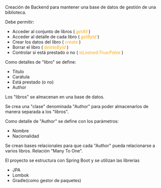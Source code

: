 Creación de Backend para mantener una base de datos de gestión de una biblioteca.

Debe permitir:
- Acceder al conjunto de libros (<span style="color:orange"> *getAll* </span>)
- Acceder al detalle de cada libro (<span style="color:orange"> *getById* </span>)
- Crear los datos del libro (<span style="color:orange"> *create* </span>)
- Borrar el libro (<span style="color:orange"> *deleteById* </span>)
- Controlar si está prestado o no (<span style="color:orange"> *isLoaned:True/False* </span>)

Como detalles de "libro" se define:
- Título
- Carátula
- Está prestado (o no)
- Author

Los "libros" se almacenan en una base de datos.

Se crea una "clase" denominada "Author" para poder almacenarlos de manera separada a los "libros".

Como detalle de "Author" se define con los parámetros:
- Nombre
- Nacionalidad

Se crean bases relacionales para que cada "Author" pueda relacionarse a varios libros.
Relación "Many To One".

El proyecto se estructura con Spring Boot y se utilizan las librerías
- JPA
- Lombok
- Gradle(como gestor de paquetes)

